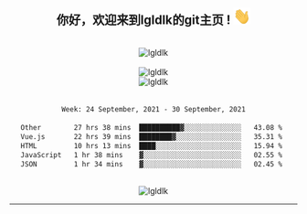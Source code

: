 <div align="center">
<h2> 你好，欢迎来到lgldlk的git主页 ! <img src="https://github.com/lgldlk/lgldlk/blob/main/gifs/Hi.gif" width="30px"></h2>
</div>

<div align="center">
 </br>
 <img src="http://aiitapp.cn:8091/?color=rgba(37,144,118,1)&shadowColor=rgba(12,16,20,1)&fontSize=120&&shadowOffsetX=9&shadowOffsetY=11" height="26px" alt="lgldlk" />
 </br>

   </br>
 <img src="https://github-readme-stats.vercel.app/api?username=lgldlk&show_icons=true&theme=gotham&locale=cn" alt="lgldlk" />
 

</br>

<img  src="http://github-readme-stats.vercel.app/api/top-langs/?username=lgldlk&show_icons=true&theme=gotham&locale=cn&layout=compact" alt="lgldlk"/>  
</br>
</br>

<!--START_SECTION:waka-->
```text
Week: 24 September, 2021 - 30 September, 2021

Other        27 hrs 38 mins  ██████████▓░░░░░░░░░░░░░░   43.08 % 
Vue.js       22 hrs 39 mins  ████████▓░░░░░░░░░░░░░░░░   35.31 % 
HTML         10 hrs 13 mins  ████░░░░░░░░░░░░░░░░░░░░░   15.94 % 
JavaScript   1 hr 38 mins    ▓░░░░░░░░░░░░░░░░░░░░░░░░   02.55 % 
JSON         1 hr 34 mins    ▓░░░░░░░░░░░░░░░░░░░░░░░░   02.45 % 
```
<!--END_SECTION:waka-->

 </br>
  <img src="https://visitor-badge.glitch.me/badge?page_id=lgldlk" alt="lgldlk" />

---

 

